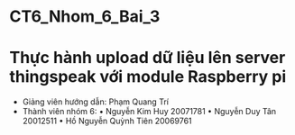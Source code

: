 # CT6_Nhom_6_Bai_3
# Thực hành upload dữ liệu lên server thingspeak với module Raspberry pi
- Giảng viên hướng dẫn: Phạm Quang Trí
- Thành viên nhóm 6: 
  •	Nguyễn Kim Huy 		20071781
  •	Nguyễn Duy Tân	 20012511
  •	Hồ Nguyễn Quỳnh Tiên	 20069761
